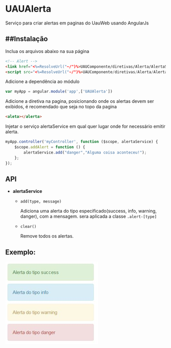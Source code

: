 # UAUAlerta
Serviço para criar alertas em paginas do UauWeb usando AngularJs 

##Instalação
---------
Inclua os arquivos abaixo na sua página

```html
<!-- Alert -->
<link href="<%=ResolveUrl("~/")%>UAUComponente/diretivas/Alerta/AlertaStyle.css" rel="stylesheet" />
<script src="<%=ResolveUrl("~/")%>UAUComponente/diretivas/Alerta/AlertaDirective.js"></script>
```

Adicione a dependência ao módulo
```javascript
var myApp = angular.module('app',['UAUAlerta'])
```

Adicione a diretiva na pagina, posicionando onde os alertas devem ser exibidos, é recomendado que seja no topo da pagina
```html
<aleta></alerta>
```

Injetar o serviço alertaService em qual quer lugar onde for necessário emitir alerta.
```javascript
myApp.controller('myController', function ($scope, alertaService) {
    $scope.addAlert = function () {
        alertaService.add("danger","Alguma coisa aconteceu!");
    };
});
```
API
---------
+ **alertaService**
  + `add(type, message)`

    Adiciona uma alerta do tipo especificado(success, info, warning, danger), com a mensagem. sera aplicada a classe ``.alert-[type]``
    
  + `clear()`
  
    Remove todos os alertas.
  

Exemplo:
---------
![alt tag](https://raw.githubusercontent.com/morgadoronan/Alert/master/alert.jpg)

